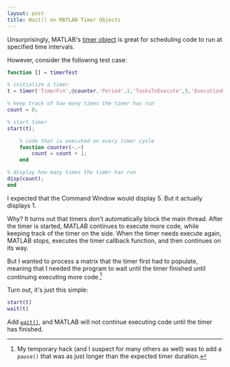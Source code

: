 ```yaml
---
layout: post
title: Wait() on MATLAB Timer Objects
---
```


Unsurprisingly, MATLAB's [timer object][timer object] is great for scheduling code to run at specified time intervals.

However, consider the following test case:

```matlab
function [] = timerTest

% initialize a timer
t = timer('TimerFcn',@counter,'Period',1,'TasksToExecute',5,'ExecutionMode','fixedRate');

% keep track of how many times the timer has run
count = 0;

% start timer
start(t);

    % code that is executed on every timer cycle
    function counter(~,~)
        count = count + 1;
    end

% display how many times the timer has run
disp(count);
end
```

I expected that the Command Window would display 5. But it actually displays 1.

Why? It turns out that timers don't automatically block the main thread. After the timer is started, MATLAB continues to execute more code, while keeping track of the timer on the side. When the timer needs execute again, MATLAB stops, executes the timer callback function, and then continues on its way.

But I wanted to process a matrix that the timer first had to populate, meaning that I needed the program to wait until the timer finished until continuing executing more code.[^1]

Turn out, it's just this simple:

```matlab
start(t)
wait(t)
```

Add [`wait()`][wait], and MATLAB will not continue executing code until the timer has finished.

[timer object]: http://www.mathworks.com/help/matlab/ref/timer-class.html
[wait]: http://www.mathworks.com/help/matlab/ref/timer.wait.html?searchHighlight=wait

[^1]: My temporary hack (and I suspect for many others as well) was to add a `pause()` that was as just longer than the expected timer duration.
